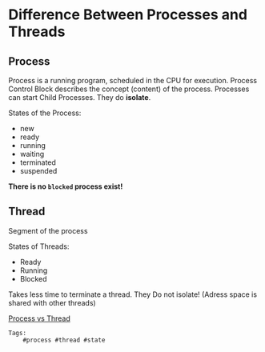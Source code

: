 # Difference Between Processes and Threads

## Process

Process is a running program, scheduled in the CPU for execution. Process Control Block describes the 
concept (content) of the process. Processes can start Child Processes. They do **isolate**.

States of the Process:
* new
* ready
* running
* waiting
* terminated
* suspended

**There is no `blocked` process exist!**

## Thread

Segment of the process

States of Threads:
* Ready
* Running
* Blocked

Takes less time to terminate a thread. They Do not isolate! (Adress space is shared with other threads)

[Process vs Thread](https://duckduckgo.com/?q=process%20vs%20thread&t=vivaldi)



    Tags:
        #process #thread #state









